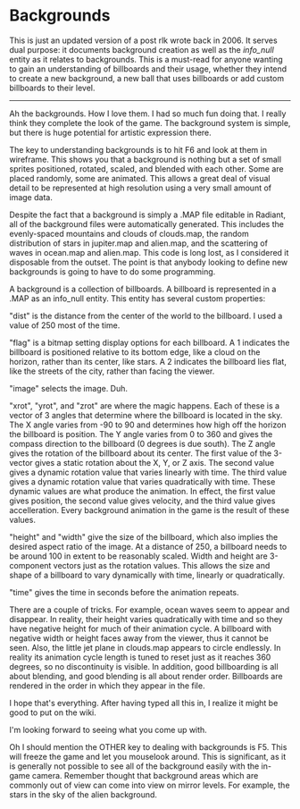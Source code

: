 # Backgrounds

This is just an updated version of a post rlk wrote back in 2006. It serves dual purpose: it documents background creation as well as the *info_null* entity as it relates to backgrounds. This is a must-read for anyone wanting to gain an understanding of billboards and their usage, whether they intend to create a new background, a new ball that uses billboards or add custom billboards to their level.

***

Ah the backgrounds.  How I love them.  I had so much fun doing that.  I really think they complete the look of the game.  The background system is simple, but there is huge potential for artistic expression there.

The key to understanding backgrounds is to hit F6 and look at them in wireframe.  This shows you that a background is nothing but a set of small sprites positioned, rotated, scaled, and blended with each other.  Some are placed randomly, some are animated.  This allows a great deal of visual detail to be represented at high resolution using a very small amount of image data.

Despite the fact that a background is simply a .MAP file editable in Radiant, all of the background files were automatically generated.  This includes the evenly-spaced mountains and clouds of clouds.map, the random distribution of stars in jupiter.map and alien.map, and the scattering of waves in ocean.map and alien.map.  This code is long lost, as I considered it disposable from the outset.  The point is that anybody looking to define new backgrounds is going to have to do some programming.

A background is a collection of billboards.  A billboard is represented in a .MAP as an info_null entity.  This entity has several custom properties:

"dist" is the distance from the center of the world to the billboard.  I used a value of 250 most of the time.

"flag" is a bitmap setting display options for each billboard.  A 1 indicates the billboard is positioned relative to its bottom edge, like a cloud on the horizon, rather than its center, like stars.  A 2 indicates the billboard lies flat, like the streets of the city, rather than facing the viewer.

"image" selects the image.  Duh.

"xrot", "yrot", and "zrot" are where the magic happens.  Each of these is a vector of 3 angles that determine where the billboard is located in the sky.  The X angle varies from -90 to 90 and determines how high off the horizon the billboard is position.  The Y angle varies from 0 to 360 and gives the compass direction to the billboard (0 degrees is due south).  The Z angle gives the rotation of the billboard about its center.  The first value of the 3-vector gives a static rotation about the X, Y, or Z axis.  The second value gives a dynamic rotation value that varies linearly with time.  The third value gives a dynamic rotation value that varies quadratically with time.  These dynamic values are what produce the animation.  In effect, the first value gives position, the second value gives velocity, and the third value gives accelleration.  Every background animation in the game is the result of these values.

"height" and "width" give the size of the billboard, which also implies the desired aspect ratio of the image.  At a distance of 250, a billboard needs to be around 100 in extent to be reasonably scaled.  Width and height are 3-component vectors just as the rotation values.  This allows the size and shape of a billboard to vary dynamically with time, linearly or quadratically.

"time" gives the time in seconds before the animation repeats.

There are a couple of tricks.  For example, ocean waves seem to appear and disappear.  In reality, their height varies quadratically with time and so they have negative height for much of their animation cycle.  A billboard with negative width or height faces away from the viewer, thus it cannot be seen.  Also, the little jet plane in clouds.map appears to circle endlessly.  In reality its animation cycle length is tuned to reset just as it reaches 360 degrees, so no discontinuity is visible.  In addition, good billboarding is all about blending, and good blending is all about render order.  Billboards are rendered in the order in which they appear in the file.

I hope that's everything.  After having typed all this in, I realize it might be good to put on the wiki.

I'm looking forward to seeing what you come up with.

Oh I should mention the OTHER key to dealing with backgrounds is F5.  This will freeze the game and let you mouselook around.  This is significant, as it is generally not possible to see all of the background easily with the in-game camera.  Remember thought that background areas which are commonly out of view can come into view on mirror levels.  For example, the stars in the sky of the alien background.

